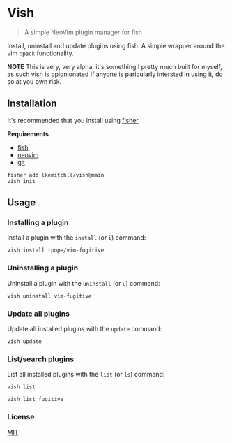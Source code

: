 # Vish

> A simple NeoVim plugin manager for fish

Install, uninstall and update plugins using fish. A simple wrapper around the
vim `:pack` functionality.

**NOTE** This is very, very alpha, it's something I pretty much built for myself,
as such vish is opionionated If anyone is paricularly intersted in using it, do
so at you own risk.

## Installation

It's recommended that you install using [fisher]

**Requirements**

- [fish]
- [neovim]
- [git]

``` {.console}
fisher add lkemitchll/vish@main
vish init
```

## Usage

### Installing a plugin

Install a plugin with the `install` (or `i`) command:

``` {.console}
vish install tpope/vim-fugitive
```

### Uninstalling a plugin

Uninstall a plugin with the `uninstall` (or `u`) command:

``` {.console}
vish uninstall vim-fugitive
```

### Update all plugins

Update all installed plugins with the `update` command:

``` {.console}
vish update
```

### List/search plugins

List all installed plugins with the `list` (or `ls`) command:

``` {.console}
vish list
```

``` {.console}
vish list fugitive
```

### License

[MIT]

[fisher]: https://github.com/jorgebucaran/fisher
[fish]: http://fishshell.com
[neovim]: https://neovim.io
[git]: https://git-scm.com
[MIT]: LICENSE.md
